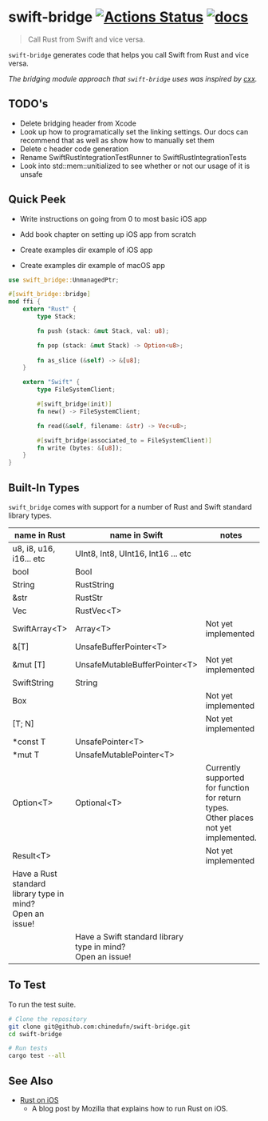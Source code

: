 # swift-bridge [![Actions Status](https://github.com/chinedufn/swift-bridge/workflows/test/badge.svg)](https://github.com/chinedufn/swift-bridge/actions) [![docs](https://docs.rs/swift-bridge/badge.svg)](https://docs.rs/swift-bridge)

> Call Rust from Swift and vice versa. 

`swift-bridge` generates code that helps you call Swift from Rust and vice versa.

_The bridging module approach that `swift-bridge` uses was inspired by [cxx](https://github.com/dtolnay/cxx)._

## TODO's

- Delete bridging header from Xcode
- Look up how to programatically set the linking settings.
  Our docs can recommend that as well as show how to manually set them
- Delete c header code generation
- Rename SwiftRustIntegrationTestRunner to SwiftRustIntegrationTests
- Look into std::mem::unitialized to see whether or not our usage of it is unsafe

## Quick Peek

- Write instructions on going from 0 to most basic iOS app

- Add book chapter on setting up iOS app from scratch

- Create examples dir example of iOS app
- Create examples dir example of macOS app

```rust
use swift_bridge::UnmanagedPtr;

#[swift_bridge::bridge]
mod ffi {
    extern "Rust" {
        type Stack;

        fn push (stack: &mut Stack, val: u8);

        fn pop (stack: &mut Stack) -> Option<u8>;
      
        fn as_slice (&self) -> &[u8];
    }

    extern "Swift" {
        type FileSystemClient;

        #[swift_bridge(init)]
        fn new() -> FileSystemClient;

        fn read(&self, filename: &str) -> Vec<u8>;

        #[swift_bridge(associated_to = FileSystemClient)]
        fn write (bytes: &[u8]);
    }
}
```

## Built-In Types

`swift_bridge` comes with support for a number of Rust and Swift standard library types.

| name in Rust                                                    | name in Swift                                                    | notes                                                                                      |
| ---                                                             | ---                                                              | ---                                                                                        |
| u8, i8, u16, i16... etc                                         | UInt8, Int8, UInt16, Int16 ... etc                               |                                                                                            |
| bool                                                            | Bool                                                             |                                                                                            |
| String                                                          | RustString                                                       |                                                                                            |
| &str                                                            | RustStr                                                          |                                                                                            |
| Vec<T>                                                          | RustVec\<T>                                                      |                                                                                            |
| SwiftArray\<T>                                                  | Array\<T>                                                        | Not yet implemented                                                                        |
| &[T]                                                            | UnsafeBufferPointer\<T>                                          |                                                                                            |
| &mut [T]                                                        | UnsafeMutableBufferPointer\<T>                                   | Not yet implemented                                                                        |
| SwiftString                                                     | String                                                           |                                                                                            |
| Box<T>                                                          |                                                                  | Not yet implemented                                                                        |
| [T; N]                                                          |                                                                  | Not yet implemented                                                                        |
| *const T                                                        | UnsafePointer\<T>                                                |                                                                                            |
| *mut T                                                          | UnsafeMutablePointer\<T>                                         |                                                                                            |
| Option\<T>                                                      | Optional\<T>                                                     | Currently supported for function for return types.<br /> Other places not yet implemented. |
| Result\<T>                                                      |                                                                  | Not yet implemented                                                                        |
| Have a Rust standard library type in mind?<br /> Open an issue! |                                                                  |                                                                                            |
|                                                                 | Have a Swift standard library type in mind?<br /> Open an issue! |                                                                                            |

## To Test

To run the test suite.

```sh
# Clone the repository
git clone git@github.com:chinedufn/swift-bridge.git
cd swift-bridge

# Run tests
cargo test --all
```

## See Also

- [Rust on iOS](https://mozilla.github.io/firefox-browser-architecture/experiments/2017-09-06-rust-on-ios.html)
  - A blog post by Mozilla that explains how to run Rust on iOS.
